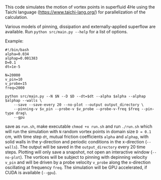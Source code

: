This code simulates the motion of vortex points in superfluid 4He using the Taichi 
language (https://www.taichi-lang.org/) for parallelization of the calculation.

Various models of pinning, dissipation and externally-applied superflow are available. Run
`python src/main.py --help` for a list of options.

Example:
```
#!/bin/bash
alpha=0.034
alphap=0.001383
D=0.1
dt=1e-5

N=20000
v_pin=10
v_probe=15
freq=2000

python src/main.py --N $N --D $D --dt=$dt --alpha $alpha --alphap $alphap --walls \
    --save --save-every 20 --no-plot --output output_directory \
    --pinning-v $v_pin --probe-v $v_probe --probe-v-freq $freq --pin-type drag\
	--gpu
```
save as `run.sh`, make executable `chmod +x run.sh` and run `./run.sh` which will run the
simulation with `N` random vortex points in domain size `D = 0.1` cm, with time step `dt`, mutual friction coefficients `alpha` and `alphap`, with solid walls in the y-direction and periodic conditions in the x-direction (`--walls`). The output will be saved in the `output_directory` every 20 time steps. Plotting will only save a snapshot, not open an interactive window (`--no-plot`). The vortices will be subject to pinning with depinning velocity `v_pin` and will be driven by a probe velocity `v_probe` along the x-direction oscillating at frequency `freq`. The simulation will be GPU accelerated, if CUDA is available (`--gpu`).